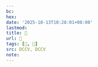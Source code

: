 ```yaml
---
bc:
hex:
date: '2025-10-13T10:28:01+08:00'
lastmod:
title: 􄰭
url: 􄰭
tags: [𦦝, 𦦧]
src: DCCV, DCCV
note:
---
```

